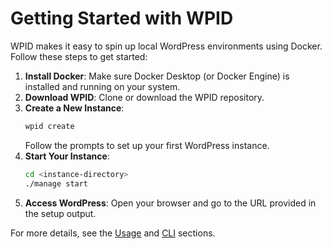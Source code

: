 # Getting Started with WPID

WPID makes it easy to spin up local WordPress environments using Docker. Follow these steps to get started:

1. **Install Docker**: Make sure Docker Desktop (or Docker Engine) is installed and running on your system.
2. **Download WPID**: Clone or download the WPID repository.
3. **Create a New Instance**:
   ```sh
   wpid create
   ```
   Follow the prompts to set up your first WordPress instance.
4. **Start Your Instance**:
   ```sh
   cd <instance-directory>
   ./manage start
   ```
5. **Access WordPress**: Open your browser and go to the URL provided in the setup output.

For more details, see the [Usage](./usage.md) and [CLI](./cli.md) sections.